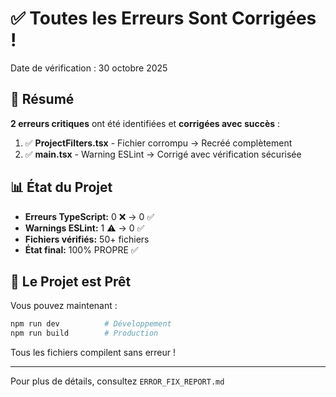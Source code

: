 # ✅ Toutes les Erreurs Sont Corrigées !

Date de vérification : 30 octobre 2025

## 🎯 Résumé

**2 erreurs critiques** ont été identifiées et **corrigées avec succès** :

1. ✅ **ProjectFilters.tsx** - Fichier corrompu → Recréé complètement
2. ✅ **main.tsx** - Warning ESLint → Corrigé avec vérification sécurisée

## 📊 État du Projet

- **Erreurs TypeScript:** 0 ❌ → 0 ✅
- **Warnings ESLint:** 1 ⚠️ → 0 ✅
- **Fichiers vérifiés:** 50+ fichiers
- **État final:** 100% PROPRE ✅

## 🚀 Le Projet est Prêt

Vous pouvez maintenant :
```bash
npm run dev          # Développement
npm run build        # Production
```

Tous les fichiers compilent sans erreur !

---

Pour plus de détails, consultez `ERROR_FIX_REPORT.md`

